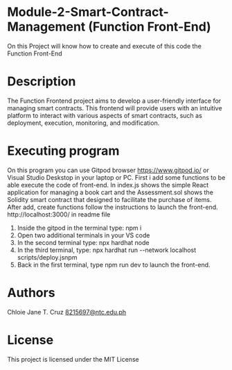 # Module-2-Smart-Contract-Management (Function Front-End)
On this Project will know how to create and execute of this code the Function Front-End

# Description
The Function Frontend project aims to develop a user-friendly interface for managing smart contracts. This frontend will provide users with an intuitive platform to interact with various aspects of smart contracts, such as deployment, execution, monitoring, and modification.

# Executing program
On this program you can use Gitpod browser https://www.gitpod.io/  or Visual Studio Deskstop in your laptop or PC. First i add some functions to be able execute the code of front-end. In index.js shows the simple React application for managing a book cart and the Assessment.sol shows the Solidity smart contract that designed to facilitate the purchase of items. After add, create functions follow the instructions to launch the front-end. http://localhost:3000/ in readme file 
1. Inside the gitpod in the terminal type: npm i
2. Open two additional terminals in your VS code
3. In the second terminal type: npx hardhat node
4. In the third terminal, type: npx hardhat run --network localhost scripts/deploy.jsnpm
5. Back in the first terminal, type npm run dev to launch the front-end.



# Authors
Chloie Jane T. Cruz 8215697@ntc.edu.ph

# License
This project is licensed under the MIT License 
